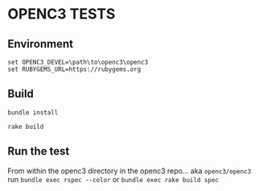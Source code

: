 # OPENC3 TESTS

## Environment

```
set OPENC3_DEVEL=\path\to\openc3\openc3
set RUBYGEMS_URL=https://rubygems.org
```

## Build

```
bundle install

rake build
```

## Run the test

From within the openc3 directory in the openc3 repo... aka `openc3/openc3` run `bundle exec rspec --color` or `bundle exec rake build spec`
